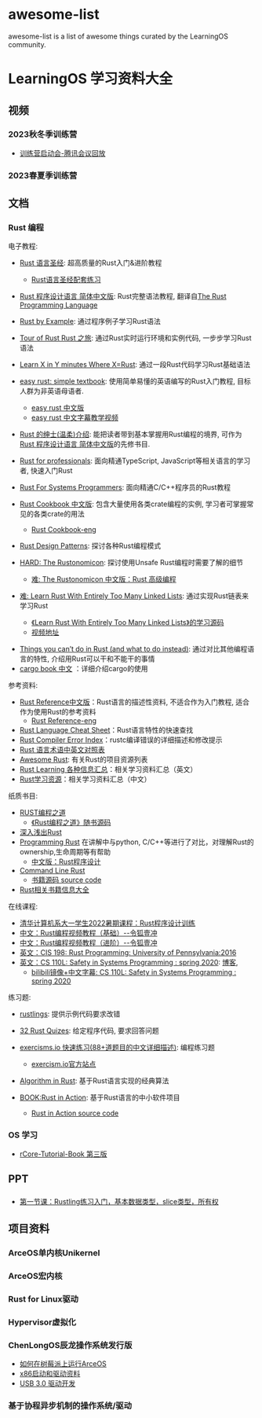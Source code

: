 # awesome-list
awesome-list is a list of awesome things curated by the LearningOS community. 

# LearningOS 学习资料大全

## 视频
### 2023秋冬季训练营
* [训练营启动会-腾讯会议回放](https://meeting.tencent.com/v2/cloud-record/share?id=01c332dd-3787-4e2b-97dd-faa15caf7f73&from=3)

### 2023春夏季训练营



## 文档
### Rust 编程

电子教程: 

* [Rust 语言圣经](https://course.rs/about-book.html): 超高质量的Rust入门&进阶教程
  * [Rust语言圣经配套练习](https://practice.rs/)

* [Rust 程序设计语言 简体中文版](https://kaisery.github.io/trpl-zh-cn/): Rust完整语法教程, 翻译自[The Rust Programming Language](https://doc.rust-lang.org/stable/book/)
* [Rust by Example](https://doc.rust-lang.org/rust-by-example/): 通过程序例子学习Rust语法
* [Tour of Rust Rust 之旅](https://tourofrust.com/): 通过Rust实时运行环境和实例代码, 一步步学习Rust语法
* [Learn X in Y minutes Where X=Rust](https://learnxinyminutes.com/docs/rust/): 通过一段Rust代码学习Rust基础语法
* [easy rust: simple textbook](https://github.com/Dhghomon/easy_rust): 使用简单易懂的英语编写的Rust入门教程, 目标人群为非英语母语者. 
  - [easy rust 中文版](https://kumakichi.github.io/easy_rust_chs/)
  - [easy rust 中文字幕教学视频](https://www.youtube.com/playlist?list=PLfllocyHVgsRwLkTAhG0E-2QxCf-ozBkk)
* [Rust 的绅士(温柔)介绍](http://llever.com/gentle-intro/1-basics.zh.html): 能把读者带到基本掌握用Rust编程的境界, 可作为[Rust 程序设计语言 简体中文版](https://kaisery.github.io/trpl-zh-cn/)的先修书目.
* [Rust for professionals](https://overexact.com/rust-for-professionals/): 面向精通TypeScript, JavaScript等相关语言的学习者,  快速入门Rust
* [Rust For Systems Programmers](https://github.com/nrc/r4cppp): 面向精通C/C++程序员的Rust教程
* [Rust Cookbook 中文版](https://rust-cookbook.budshome.com/intro.html#rust-cookbook-中文版): 包含大量使用各类crate编程的实例, 学习者可掌握常见的各类crate的用法
  * [Rust Cookbook-eng](https://rust-lang-nursery.github.io/rust-cookbook/intro.html)
* [Rust Design Patterns](https://rust-unofficial.github.io/patterns/): 探讨各种Rust编程模式
* [HARD: The Rustonomicon](https://doc.rust-lang.org/nomicon/): 探讨使用Unsafe Rust编程时需要了解的细节
  - [难: The Rustonomicon 中文版：Rust 高级编程](https://learnku.com/docs/nomicon/2018)
* [难: Learn Rust With Entirely Too Many Linked Lists](https://rust-unofficial.github.io/too-many-lists/): 通过实现Rust链表来学习Rust
  * [《Learn Rust With Entirely Too Many Linked Lists》的学习源码](https://github.com/anonymousGiga/Rust-link-list)
  * [视频地址](https://www.bilibili.com/video/BV1eb4y1Q7FA)


- [Things you can’t do in Rust (and what to do instead)](https://blog.logrocket.com/what-you-cant-do-in-rust-and-what-to-do-instead/): 通过对比其他编程语言的特性, 介绍用Rust可以干和不能干的事情
- [cargo book 中文](http://llever.com/cargo-book-zh/) ：详细介绍cargo的使用

参考资料:

- [Rust Reference中文版](https://minstrel1977.gitee.io/rust-reference/)：Rust语言的描述性资料, 不适合作为入门教程, 适合作为使用Rust的参考资料
  - [Rust Reference-eng](https://doc.rust-lang.org/stable/reference/)
- [Rust Language Cheat Sheet](https://cheats.rs/)：Rust语言特性的快速查找
- [Rust Compiler Error Index](https://doc.rust-lang.org/error-index.html)：rustc编译错误的详细描述和修改提示
- [Rust 语言术语中英文对照表](https://github.com/rust-lang-cn/english-chinese-glossary-of-rust/blob/master/rust-glossary.md)
- [Awesome Rust](https://github.com/rust-unofficial/awesome-rust): 有关Rust的项目资源列表
- [Rust Learning 各种信息汇总](https://github.com/ctjhoa/rust-learning)：相关学习资料汇总（英文）
- [Rust学习资源](https://zhuanlan.zhihu.com/p/273653469)：相关学习资料汇总（中文）

纸质书目:

- [RUST编程之道](https://item.jd.com/12479415.html)
  - [《Rust编程之道》随书源码](https://ruststudy.github.io/tao_of_rust_docs/tao_of_rust/)
- [深入浅出Rust](https://item.jd.com/12429296.html)
- [Programming Rust](https://www.oreilly.com/library/view/programming-rust/9781491927274/) 在讲解中与python, C/C++等进行了对比，对理解Rust的ownership,生命周期等有帮助
  - [中文版：Rust程序设计](https://www.ituring.com.cn/book/2101)
- [Command Line Rust](https://www.oreilly.com/library/view/command-line-rust/9781098109424/)
  - [书籍源码 source code](https://github.com/kyclark/command-line-rust)
- [Rust相关书籍信息大全](https://github.com/sger/RustBooks)

在线课程:

- [清华计算机系大一学生2022暑期课程：Rust程序设计训练](https://lab.cs.tsinghua.edu.cn/rust/)
- [中文：Rust编程视频教程（基础）--令狐壹冲](https://www.bilibili.com/video/BV1xJ411B79h?from=search&seid=11418904650629340673)
- [中文：Rust编程视频教程（进阶）--令狐壹冲](https://www.bilibili.com/video/BV1FJ411Y71o?from=search&seid=11418904650629340673)
- [英文：CIS 198: Rust Programming: University of Pennsylvania:2016](http://cis198-2016s.github.io/schedule/)
- [英文：CS 110L: Safety in Systems Programming : spring 2020](https://reberhardt.com/cs110l/spring-2020/): [博客](https://pxiaoer.blog/category/rust/cs110l/), 
  - [bilibili镜像+中文字幕: CS 110L: Safety in Systems Programming : spring 2020](https://www.bilibili.com/video/BV1Ra411A7kN?from=search&seid=6146651326062502685)

练习题:

* [rustlings](https://github.com/rust-lang/rustlings): 提供示例代码要求改错

* [32 Rust Quizes](https://dtolnay.github.io/rust-quiz/1): 给定程序代码, 要求回答问题
* [exercisms.io 快速练习(88+道题目的中文详细描述)](http://llever.com/exercism-rust-zh/index.html): 编程练习题
  - [exercism.io官方站点](https://exercism.io/)
* [Algorithm in Rust](https://github.com/TianyiShi2001/Algorithms): 基于Rust语言实现的经典算法
* [BOOK:Rust in Action](https://www.manning.com/books/rust-in-action): 基于Rust语言的中小软件项目
  - [Rust in Action source code](https://github.com/rust-in-action/code)

### OS 学习
* [rCore-Tutorial-Book 第三版](https://rcore-os.cn/rCore-Tutorial-Book-v3/index.html)

## PPT
### 
* [第一节课：Rustling练习入门，基本数据类型，slice类型，所有权](https://cloud.tsinghua.edu.cn/d/51b02806997d459783e0/files/?p=%2FRust%E7%AC%AC%E4%B8%80%E6%AC%A1%E5%AD%A6%E4%B9%A0.pdf)

## 项目资料
### ArceOS单内核Unikernel

### ArceOS宏内核

### Rust for Linux驱动

### Hypervisor虚拟化

### ChenLongOS辰龙操作系统发行版
* [如何在树莓派上运行ArceOS](https://chenlongos.com/raspi4-with-arceos-doc)
* [x86启动和驱动资料](https://chenlongos.com/x86-with-arceos-doc/)
* [USB 3.0 驱动开发](https://chenlongos.com/usb-doc/)

### 基于协程异步机制的操作系统/驱动
